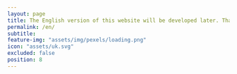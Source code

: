 ```yaml
---
layout: page
title: The English version of this website will be developed later. Thank you very much for the patience
permalink: /en/
subtitle: 
feature-img: "assets/img/pexels/loading.png"
icon: "assets/uk.svg"
excluded: false
position: 8
---
```


